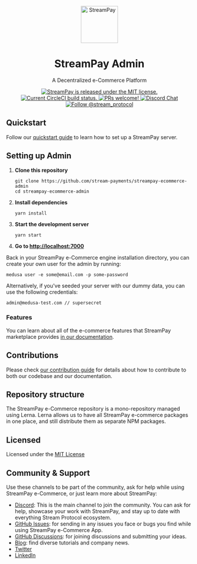 <p align="center">
  <a href="https://demo.streampay.shop">
    <img alt="StreamPay" src="https://i.imgur.com/3jUHsfu.png" width="100" />
  </a>
</p>
<h1 align="center">
  StreamPay Admin
</h1>
<p align="center">
A Decentralized e-Commerce Platform
</p>
<p align="center">
  <a href="https://github.com/stream-payments/ecommerce-platform/blob/master/LICENSE">
    <img src="https://img.shields.io/badge/license-MIT-blue.svg" alt="StreamPay is released under the MIT license." />
  </a>
  <a href="https://circleci.com/gh/medusajs/medusa">
    <img src="https://circleci.com/gh/medusajs/medusa.svg?style=shield" alt="Current CircleCI build status." />
  </a>
  <a href="https://github.com/stream-payments/ecommerce-platform/blob/master/CONTRIBUTING.md">
    <img src="https://img.shields.io/badge/PRs-welcome-brightgreen.svg?style=flat" alt="PRs welcome!" />
  </a>
  <a href="https://discord.gg/xAzpQGKfMW">
    <img src="https://img.shields.io/badge/chat-on%20discord-7289DA.svg" alt="Discord Chat" />
  </a>
  <a href="https://twitter.com/intent/follow?screen_name=stream_protocol">
    <img src="https://img.shields.io/twitter/follow/streampay.svg?label=Follow%20@streamprotocol" alt="Follow @stream_protocol" />
  </a>
</p>

## Quickstart

Follow our [quickstart guide](https://docs.medusajs.com/quickstart/quick-start) to learn how to set up a StreamPay server.


## Setting up Admin

1. **Clone this repository**
   ```
   git clone https://github.com/stream-payments/streampay-ecommerce-admin
   cd streampay-ecommerce-admin
   ```
2. **Install dependencies**
   ```
   yarn install
   ```
3. **Start the development server**
   ```
   yarn start
   ```
4. **Go to [http://localhost:7000](http://localhost:7000)**

Back in your StreamPay e-Commerce engine installation directory, you can create your own user for the admin by running:

```
medusa user -e some@email.com -p some-password
```
Alternatively, if you've seeded your server with our dummy data, you can use the following credentials:
```
admin@medusa-test.com // supersecret
```

### Features

You can learn about all of the e-commerce features that StreamPay marketplace provides [in our documentation](https://docs.streampay.shop/introduction#features).

## Contributions

Please check [our contribution guide](https://github.com/stream-payments/ecommerce-platform/blob/master/CONTRIBUTING.md) for details about how to contribute to both our codebase and our documentation.

## Repository structure

The StreamPay e-Commerce repository is a mono-repository managed using Lerna. Lerna allows us to have all StreamPay e-commerce packages in one place, and still distribute them as separate NPM packages.

## Licensed

Licensed under the [MIT License](https://github.com/stream-payments/ecommerce-platform/blob/master/LICENSE)


## Community & Support

Use these channels to be part of the community, ask for help while using StreamPay e-Commerce, or just learn more about StreamPay:

- [Discord](https://discord.gg/vXgRRz4m): This is the main channel to join the community. You can ask for help, showcase your work with StreamPay, and stay up to date with everything Stream Protocol ecosystem.
- [GitHub Issues](https://github.com/stream-payments/ecommerce-platform/issues): for sending in any issues you face or bugs you find while using StreamPay e-Commerce App.
- [GitHub Discussions](https://github.com/stream-payments/ecommerce-platform/discussions): for joining discussions and submitting your ideas.
- [Blog](https://streamprotocol.org/blog/): find diverse tutorials and company news.
- [Twitter](https://twitter.com/stream_protocol)
- [LinkedIn](https://www.linkedin.com/company/stream_protocol)
